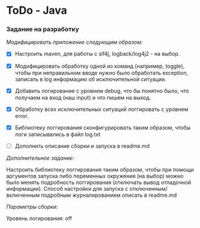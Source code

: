 # ToDo - Java
### Задание на разработку
_Модифицировать приложение следующим образом:_

- [X] Настроить maven, для работы с slf4j, logback/log4j2 - на выбор.
- [X] Модифицировать обработку одной из команд (например, toggle), чтобы при неправильном вводе нужно было обработать exception, записать в log информацию об исключительной ситуации.
- [X] Добавить логирование с уровнем debug, что бы понятно было, что получаем на вход (наш input) и что пишем на выход.
- [X] Обработку всех исключительных ситуаций логгировать с уровнем error.
- [X] Библиотеку логгирования сконфигурировать таким образом, чтобы логи записывались в файл log.txt
- [ ] Дополнить описание сборки и запуска в readme.md


_Дополнительное задание:_

Настроить библиотеку логгирования таким образом, чтобы при помощи аргументов запуска либо переменных окружения (на выбор) можно было менять подробность логгирования (отключать вывод отладочной информации). Способ настройки для запуска с отключенным/включенным подробным журналированием описать в readme.md

_Параметры сборки:_

Уровень логирования: off


